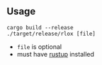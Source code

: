 ## Usage
```
cargo build --release
./target/release/rlox [file]
```
- `file` is optional
- must have [rustup](https://www.rust-lang.org/tools/install) installed
